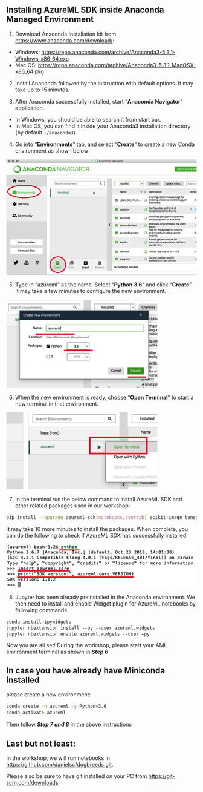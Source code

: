 ## Installing AzureML SDK inside Anaconda Managed Environment
1.	Download Anaconda Installation kit from https://www.anaconda.com/download/:
- Windows: https://repo.anaconda.com/archive/Anaconda3-5.3.1-Windows-x86_64.exe
- Mac OS: https://repo.anaconda.com/archive/Anaconda3-5.3.1-MacOSX-x86_64.pkg 

2.	Install Anaconda followed by the instruction with default options. It may take up to 15 minutes.

3.	After Anaconda successfully installed, start “**Anaconda Navigator**” application. 
- In Windows, you should be able to search it from start bar. 
- In Mac OS, you can find it inside your Anaconda3 installation directory (by default `~/anaconda3`).

4.	Go into “**Environments**” tab, and select “**Create**” to create a new Conda environment as shown below

<img src="/1.png" alt="drawing" width="600"/>


5.	Type in “azureml” as the name. Select “**Python 3.6**” and click “**Create**”. It may take a few minutes to configure the new environment.
 
<img src="/2.png" alt="drawing" width="400"/>

6.	When the new environment is ready, choose “**Open Terminal**” to start a new terminal in that environment.
 
<img src="/3.png" alt="drawing" width="400"/>

7.	In the terminal run the below command to install AzureML SDK and other related packages used in our workshop:

```sh
pip install --upgrade azureml-sdk[notebooks,contrib] scikit-image tensorflow tensorboardX --user
```

It may take 10 more minutes to install the packages. When complete, you can do the following to check if AzureML SDK has successfully installed:

<img src="/4.png" alt="drawing" width="600"/>


8.	Jupyter has been already preinstalled in the Anaconda environment. We then need to install and enable Widget plugin for AzureML notebooks by following commands

```
conda install ipywidgets 
jupyter nbextension install --py --user azureml.widgets 
jupyter nbextension enable azureml.widgets --user –py
```

Now you are all set! 
During the workshop, please start your AML environment terminal as shown in ***Step 6***

## In case you have already have Miniconda installed

please create a new environment:
```sh
conda create -n azureml -y Python=3.6 
conda activate azureml
```
Then follow ***Step 7 and 8*** in the above instructions

## Last but not least:

In the workshop, we will run notebooks in https://github.com/danielsc/dogbreeds.git. 

Please also be sure to have git installed on your PC from https://git-scm.com/downloads 


